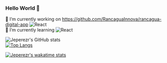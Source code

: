 ### Hello World 👋

<!--
**JEPEREZR/jeperezr** is a ✨ _special_ ✨ repository because its `README.md` (this file) appears on your GitHub profile.

Here are some ideas to get you started:

- 🔭 I’m currently working on ...
- 🌱 I’m currently learning ...
- 👯 I’m looking to collaborate on ...
- 🤔 I’m looking for help with ...
- 💬 Ask me about ...
- 📫 How to reach me: ...
- 😄 Pronouns: ...
- ⚡ Fun fact: ...
-->

🔭 I’m currently working on  https://github.com/RancaguaInnova/rancagua-digital-app <img alt="React" src="https://img.shields.io/badge/React-61DAFB?logo=react&logoColor=white&style=for-the-badge" />
<br />
🌱 I’m currently learning <img alt="React" src="https://img.shields.io/badge/Flutter-02569B?logo=flutter&logoColor=white&style=for-the-badge" />




![Jeperezr's GitHub stats](https://github-readme-stats.vercel.app/api?username=jeperezr&show_icons=true&theme=dracula&count_private=true&show_owner=true)
<br/>
[![Top Langs](https://github-readme-stats.vercel.app/api/top-langs/?username=jeperezr&langs_count=8&theme=dracula&count_private=true)]((https://github.com/anuraghazra/github-readme-stats))


[![Jeperezr's wakatime stats](https://github-readme-stats.vercel.app/api/wakatime?username=jeperezr)](https://github.com/anuraghazra/github-readme-stats)

